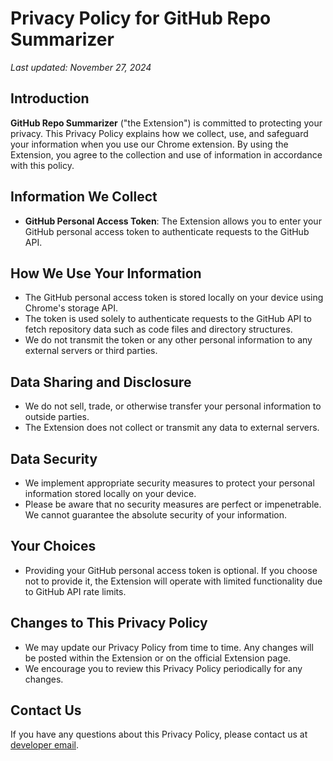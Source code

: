 # Privacy Policy for GitHub Repo Summarizer

_Last updated: November 27, 2024_

## Introduction

**GitHub Repo Summarizer** ("the Extension") is committed to protecting your privacy. This Privacy Policy explains how we collect, use, and safeguard your information when you use our Chrome extension. By using the Extension, you agree to the collection and use of information in accordance with this policy.

## Information We Collect

- **GitHub Personal Access Token**: The Extension allows you to enter your GitHub personal access token to authenticate requests to the GitHub API.

## How We Use Your Information

- The GitHub personal access token is stored locally on your device using Chrome's storage API.
- The token is used solely to authenticate requests to the GitHub API to fetch repository data such as code files and directory structures.
- We do not transmit the token or any other personal information to any external servers or third parties.

## Data Sharing and Disclosure

- We do not sell, trade, or otherwise transfer your personal information to outside parties.
- The Extension does not collect or transmit any data to external servers.

## Data Security

- We implement appropriate security measures to protect your personal information stored locally on your device.
- Please be aware that no security measures are perfect or impenetrable. We cannot guarantee the absolute security of your information.

## Your Choices

- Providing your GitHub personal access token is optional. If you choose not to provide it, the Extension will operate with limited functionality due to GitHub API rate limits.

## Changes to This Privacy Policy

- We may update our Privacy Policy from time to time. Any changes will be posted within the Extension or on the official Extension page.
- We encourage you to review this Privacy Policy periodically for any changes.

## Contact Us

If you have any questions about this Privacy Policy, please contact us at [developer email](mailto:kaisenaiko@gmail.com).
